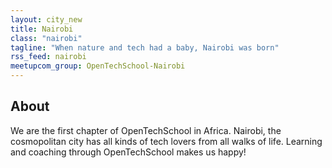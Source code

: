 ```yaml
---
layout: city_new
title: Nairobi
class: "nairobi"
tagline: "When nature and tech had a baby, Nairobi was born"
rss_feed: nairobi
meetupcom_group: OpenTechSchool-Nairobi
---
```


## About

We are the first chapter of OpenTechSchool in Africa. Nairobi, the cosmopolitan city has all kinds of tech lovers from all walks of life. Learning and coaching through OpenTechSchool makes us happy!
